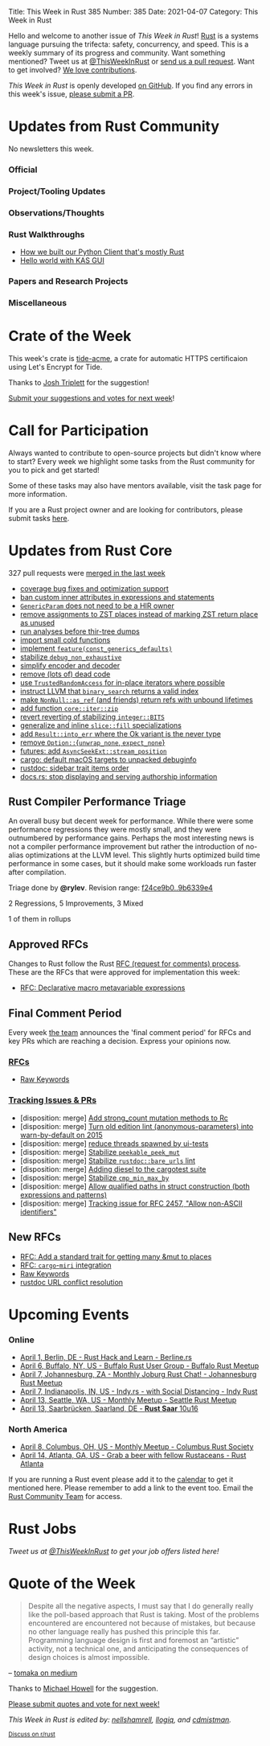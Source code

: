 Title: This Week in Rust 385
Number: 385
Date: 2021-04-07
Category: This Week in Rust

Hello and welcome to another issue of *This Week in Rust*!
[Rust](http://rust-lang.org) is a systems language pursuing the trifecta: safety, concurrency, and speed.
This is a weekly summary of its progress and community.
Want something mentioned? Tweet us at [@ThisWeekInRust](https://twitter.com/ThisWeekInRust) or [send us a pull request](https://github.com/rust-lang/this-week-in-rust).
Want to get involved? [We love contributions](https://github.com/rust-lang/rust/blob/master/CONTRIBUTING.md).

*This Week in Rust* is openly developed [on GitHub](https://github.com/rust-lang/this-week-in-rust).
If you find any errors in this week's issue, [please submit a PR](https://github.com/rust-lang/this-week-in-rust/pulls).

# Updates from Rust Community

No newsletters this week.

### Official

### Project/Tooling Updates

### Observations/Thoughts

### Rust Walkthroughs
* [How we built our Python Client that's mostly Rust](https://www.fluvio.io/blog/2021/03/python-client/)
* [Hello world with KAS GUI](https://kas-gui.github.io/tutorials/hello.html)

### Papers and Research Projects

### Miscellaneous

# Crate of the Week

This week's crate is [tide-acme](https://github.com/http-rs/tide-acme), a crate for automatic HTTPS certificaion using Let's Encrypt for Tide.

Thanks to [Josh Triplett](https://users.rust-lang.org/t/crate-of-the-week/2704/894) for the suggestion!

[Submit your suggestions and votes for next week][submit_crate]!

[submit_crate]: https://users.rust-lang.org/t/crate-of-the-week/2704

# Call for Participation

Always wanted to contribute to open-source projects but didn't know where to start?
Every week we highlight some tasks from the Rust community for you to pick and get started!

Some of these tasks may also have mentors available, visit the task page for more information.

If you are a Rust project owner and are looking for contributors, please submit tasks [here][guidelines].

[guidelines]: https://users.rust-lang.org/t/twir-call-for-participation/4821

# Updates from Rust Core

327 pull requests were [merged in the last week][merged]

[merged]: https://github.com/search?q=is%3Apr+org%3Arust-lang+is%3Amerged+merged%3A2021-03-22..2021-03-29

* [coverage bug fixes and optimization support](https://github.com/rust-lang/rust/pull/83307)
* [ban custom inner attributes in expressions and statements](https://github.com/rust-lang/rust/pull/83488)
* [`GenericParam` does not need to be a HIR owner](https://github.com/rust-lang/rust/pull/83424)
* [remove assignments to ZST places instead of marking ZST return place as unused](https://github.com/rust-lang/rust/pull/83177)
* [run analyses before thir-tree dumps](https://github.com/rust-lang/rust/pull/83050)
* [import small cold functions](https://github.com/rust-lang/rust/pull/82980)
* [implement `feature(const_generics_defaults)`](https://github.com/rust-lang/rust/pull/75384)
* [stabilize `debug_non_exhaustive`](https://github.com/rust-lang/rust/pull/83041)
* [simplify encoder and decoder](https://github.com/rust-lang/rust/pull/83273)
* [remove (lots of) dead code](https://github.com/rust-lang/rust/pull/83185)
* [use `TrustedRandomAccess` for in-place iterators where possible](https://github.com/rust-lang/rust/pull/79846)
* [instruct LLVM that `binary_search` returns a valid index](https://github.com/rust-lang/rust/pull/81354)
* [make `NonNull::as_ref` (and friends) return refs with unbound lifetimes](https://github.com/rust-lang/rust/pull/80771)
* [add function `core::iter::zip`](https://github.com/rust-lang/rust/pull/82917)
* [revert reverting of stabilizing `integer::BITS`](https://github.com/rust-lang/rust/pull/82565)
* [generalize and inline `slice::fill` specializations](https://github.com/rust-lang/rust/pull/83245)
* [add `Result::into_err` where the Ok variant is the never type](https://github.com/rust-lang/rust/pull/83421)
* [remove `Option::`{`unwrap_none`, `expect_none`}](https://github.com/rust-lang/rust/pull/83349)
* [futures: add `AsyncSeekExt::stream_position`](https://github.com/rust-lang/futures-rs/pull/2380)
* [cargo: default macOS targets to unpacked debuginfo](https://github.com/rust-lang/cargo/pull/9298)
* [rustdoc: sidebar trait items order](https://github.com/rust-lang/rust/pull/83051)
* [docs.rs: stop displaying and serving authorship information](https://github.com/rust-lang/docs.rs/pull/1322)

## Rust Compiler Performance Triage

An overall busy but decent week for performance. While there were some performance regressions they were mostly small, and they were outnumbered by performance gains. Perhaps the most interesting news is not a compiler performance improvement but rather the introduction of no-alias optimizations at the LLVM level. This slightly hurts optimized build time performance in some cases, but it should make some workloads run faster after compilation.

Triage done by **@rylev**.
Revision range: [f24ce9b0..9b6339e4](https://perf.rust-lang.org/?start=f24ce9b0140d9be5a336954e878d0c1522966bb8&end=9b6339e4b9747d473270baa42e77e1d2fff39bf4&absolute=false&stat=instructions%3Au)

2 Regressions, 5 Improvements, 3 Mixed

1 of them in rollups

## Approved RFCs

Changes to Rust follow the Rust [RFC (request for comments) process](https://github.com/rust-lang/rfcs#rust-rfcs). These
are the RFCs that were approved for implementation this week:

* [RFC: Declarative macro metavariable expressions](https://github.com/rust-lang/rfcs/pull/3086)

## Final Comment Period

Every week [the team](https://www.rust-lang.org/team.html) announces the
'final comment period' for RFCs and key PRs which are reaching a
decision. Express your opinions now.

### [RFCs](https://github.com/rust-lang/rfcs/labels/final-comment-period)

* [Raw Keywords](https://github.com/rust-lang/rfcs/pull/3098)

### [Tracking Issues & PRs](https://github.com/rust-lang/rust/labels/final-comment-period)

* [disposition: merge] [Add strong_count mutation methods to Rc](https://github.com/rust-lang/rust/pull/83476)
* [disposition: merge] [Turn old edition lint (anonymous-parameters) into warn-by-default on 2015](https://github.com/rust-lang/rust/pull/82918)
* [disposition: merge] [reduce threads spawned by ui-tests](https://github.com/rust-lang/rust/pull/81942)
* [disposition: merge] [Stabilize `peekable_peek_mut`](https://github.com/rust-lang/rust/pull/81938)
* [disposition: merge] [Stabilize `rustdoc::bare_urls` lint](https://github.com/rust-lang/rust/pull/81764)
* [disposition: merge] [Adding diesel to the cargotest suite](https://github.com/rust-lang/rust/pull/81507)
* [disposition: merge] [Stabilize `cmp_min_max_by`](https://github.com/rust-lang/rust/pull/81047)
* [disposition: merge] [Allow qualified paths in struct construction (both expressions and patterns)](https://github.com/rust-lang/rust/pull/80080)
* [disposition: merge] [Tracking issue for RFC 2457, "Allow non-ASCII identifiers"](https://github.com/rust-lang/rust/issues/55467)

## New RFCs

* [RFC: Add a standard trait for getting many &mut to places](https://github.com/rust-lang/rfcs/pull/3100)
* [RFC: `cargo`-`miri` integration](https://github.com/rust-lang/rfcs/pull/3099)
* [Raw Keywords](https://github.com/rust-lang/rfcs/pull/3098)
* [rustdoc URL conflict resolution](https://github.com/rust-lang/rfcs/pull/3097)

# Upcoming Events

### Online
* [April 1, Berlin, DE - Rust Hack and Learn - Berline.rs](https://www.meetup.com/opentechschool-berlin/events/txcprryccgbcb/)
* [April 6, Buffalo, NY, US - Buffalo Rust User Group - Buffalo Rust Meetup](https://www.meetup.com/Buffalo-Rust-Meetup/events/276717867/)
* [April 7, Johannesburg, ZA - Monthly Joburg Rust Chat! - Johannesburg Rust Meetup](https://www.meetup.com/Johannesburg-Rust-Meetup/events/277133126/)
* [April 7, Indianapolis, IN, US - Indy.rs - with Social Distancing - Indy Rust](https://www.meetup.com/indyrs/events/jhfstryccgbkb/)
* [April 13, Seattle, WA, US - Monthly Meetup - Seattle Rust Meetup](https://www.meetup.com/Seattle-Rust-Meetup/events/gskksryccgbrb/)
* [April 13, Saarbrücken, Saarland, DE - **Rust Saar** 10u16](https://www.meetup.com/de-DE/Rust-Saar/events/276873622/)

### North America

* [April 8, Columbus, OH, US - Monthly Meetup - Columbus Rust Society](https://www.meetup.com/columbus-rs/events/dpkhgryccgblb/)
* [April 14, Atlanta, GA, US - Grab a beer with fellow Rustaceans - Rust Atlanta](https://www.meetup.com/Rust-ATL/events/qxqdgryccgbsb/)

If you are running a Rust event please add it to the [calendar] to get
it mentioned here. Please remember to add a link to the event too.
Email the [Rust Community Team][community] for access.

[calendar]: https://www.google.com/calendar/embed?src=apd9vmbc22egenmtu5l6c5jbfc%40group.calendar.google.com
[community]: mailto:community-team@rust-lang.org

# Rust Jobs

*Tweet us at [@ThisWeekInRust](https://twitter.com/ThisWeekInRust) to get your job offers listed here!*

# Quote of the Week

> Despite all the negative aspects, I must say that I do generally really like the poll-based approach that Rust is taking. Most of the problems encountered are encountered not because of mistakes, but because no other language really has pushed this principle this far. Programming language design is first and foremost an “artistic” activity, not a technical one, and anticipating the consequences of design choices is almost impossible.

– [tomaka on medium](https://tomaka.medium.com/a-look-back-at-asynchronous-rust-d54d63934a1c)

Thanks to [Michael Howell](https://users.rust-lang.org/t/twir-quote-of-the-week/328/1028) for the suggestion.

[Please submit quotes and vote for next week!](https://users.rust-lang.org/t/twir-quote-of-the-week/328)

*This Week in Rust is edited by: [nellshamrell](https://github.com/nellshamrell), [llogiq](https://github.com/llogiq), and [cdmistman](https://github.com/cdmistman).*

<small>[Discuss on r/rust](https://www.reddit.com/r/rust/comments/k5nsab/this_week_in_rust_367/)</small>
